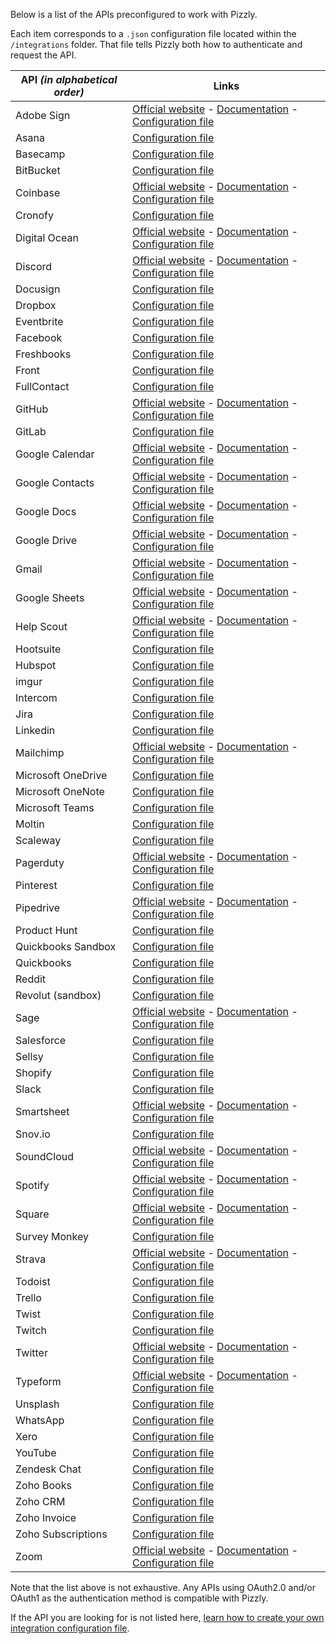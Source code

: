 Below is a list of the APIs preconfigured to work with Pizzly. 

Each item corresponds to a `.json` configuration file located within the `/integrations` folder. That file tells Pizzly both how to authenticate and request the API. 


| API *(in alphabetical order)* | Links |
|--|--|
| Adobe Sign | [Official website](https://acrobat.adobe.com/us/en/sign.html) - [Documentation](https://www.adobe.io/apis/documentcloud/sign/docs.html) - [Configuration file](/Bearer/Pizzly/tree/master/integrations/adobe-sign.json) |
| Asana | [Configuration file](/Bearer/Pizzly/tree/master/integrations/asana.json) |
| Basecamp | [Configuration file](/Bearer/Pizzly/tree/master/integrations/basecamp.json) |
| BitBucket | [Configuration file](/Bearer/Pizzly/tree/master/integrations/bitbucket.json) |
| Coinbase | [Official website](https://www.coinbase.com/) - [Documentation](https://developers.coinbase.com/) - [Configuration file](/Bearer/Pizzly/tree/master/integrations/coinbase.json) |
| Cronofy | [Configuration file](/Bearer/Pizzly/tree/master/integrations/cronofy.json) |
| Digital Ocean | [Official website](https://www.digitalocean.com/) - [Documentation](https://www.digitalocean.com/docs/) - [Configuration file](/Bearer/Pizzly/tree/master/integrations/digital-ocen.json) |
| Discord | [Official website](https://discord.com/) - [Documentation](https://discord.com/developers/docs/intro) - [Configuration file](/Bearer/Pizzly/tree/master/integrations/discord.json) |
| Docusign | [Configuration file](/Bearer/Pizzly/tree/master/integrations/docusign.json) |
| Dropbox | [Configuration file](/Bearer/Pizzly/tree/master/integrations/dropbox.json) |
| Eventbrite | [Configuration file](/Bearer/Pizzly/tree/master/integrations/eventbrite.json) |
| Facebook | [Configuration file](/Bearer/Pizzly/tree/master/integrations/facebook.json) |
| Freshbooks | [Configuration file](/Bearer/Pizzly/tree/master/integrations/freshbooks.json) |
| Front | [Configuration file](/Bearer/Pizzly/tree/master/integrations/front.json) |
| FullContact | [Configuration file](/Bearer/Pizzly/tree/master/integrations/full-contact.json) |
| GitHub | [Official website](https://github.com) - [Documentation](https://developer.github.com/) - [Configuration file](/Bearer/Pizzly/tree/master/integrations/github.json) |
| GitLab | [Configuration file](/Bearer/Pizzly/tree/master/integrations/gitlab.json) |
| Google Calendar | [Official website](https://calendar.google.com) - [Documentation](https://developers.google.com/calendar) - [Configuration file](/Bearer/Pizzly/tree/master/integrations/google-calendar.json) |
| Google Contacts | [Official website](https://contacts.google.com/) - [Documentation](https://developers.google.com/contacts/v3) - [Configuration file](/Bearer/Pizzly/tree/master/integrations/google-contacts.json) |
| Google Docs | [Official website](https://docs.google.com) - [Documentation](https://developers.google.com/docs/api) - [Configuration file](/Bearer/Pizzly/tree/master/integrations/google-docs.json) |
| Google Drive | [Official website](https://drive.google.com) - [Documentation](https://developers.google.com/drive) - [Configuration file](/Bearer/Pizzly/tree/master/integrations/google-drive.json) |
| Gmail | [Official website](https://mail.google.com) - [Documentation](https://developers.google.com/gmail/api) - [Configuration file](/Bearer/Pizzly/tree/master/integrations/google-mail.json) |
| Google Sheets | [Official website](https://sheets.google.com) - [Documentation](https://developers.google.com/sheets/api) - [Configuration file](/Bearer/Pizzly/tree/master/integrations/google-sheets.json) |
| Help Scout | [Official website](https://www.helpscout.com/) - [Documentation](https://developer.helpscout.com/) - [Configuration file](/Bearer/Pizzly/tree/master/integrations/help-scout.json) |
| Hootsuite | [Configuration file](/Bearer/Pizzly/tree/master/integrations/hootsuite.json) |
| Hubspot | [Configuration file](/Bearer/Pizzly/tree/master/integrations/hubspot.json) |
| imgur | [Configuration file](/Bearer/Pizzly/tree/master/integrations/imgur.json) |
| Intercom | [Configuration file](/Bearer/Pizzly/tree/master/integrations/intercom.json) |
| Jira | [Configuration file](/Bearer/Pizzly/tree/master/integrations/jira.json) |
| Linkedin | [Configuration file](/Bearer/Pizzly/tree/master/integrations/linkedin.json) |
| Mailchimp | [Official website](https://mailchimp.com/) - [Documentation](https://mailchimp.com/developer/) - [Configuration file](/Bearer/Pizzly/tree/master/integrations/mailchimp.json) |
| Microsoft OneDrive | [Configuration file](/Bearer/Pizzly/tree/master/integrations/microsoft-one-drive.json) |
| Microsoft OneNote | [Configuration file](/Bearer/Pizzly/tree/master/integrations/microsoft-one-note.json) |
| Microsoft Teams | [Configuration file](/Bearer/Pizzly/tree/master/integrations/microsoft-teams.json) |
| Moltin | [Configuration file](/Bearer/Pizzly/tree/master/integrations/moltin.json) |
| Scaleway | [Configuration file](/Bearer/Pizzly/tree/master/integrations/online.json) |
| Pagerduty | [Official website](https://www.pagerduty.com/) - [Documentation](https://developer.pagerduty.com/) - [Configuration file](/Bearer/Pizzly/tree/master/integrations/pagerduty.json) |
| Pinterest | [Configuration file](/Bearer/Pizzly/tree/master/integrations/pinterest.json) |
| Pipedrive | [Official website](https://www.pipedrive.com/) - [Documentation](https://pipedrive.readme.io/) - [Configuration file](/Bearer/Pizzly/tree/master/integrations/pipedrive.json) |
| Product Hunt | [Configuration file](/Bearer/Pizzly/tree/master/integrations/product-hunt.json) |
| Quickbooks Sandbox | [Configuration file](/Bearer/Pizzly/tree/master/integrations/quickbooks-sandbox.json) |
| Quickbooks | [Configuration file](/Bearer/Pizzly/tree/master/integrations/quickbooks.json) |
| Reddit | [Configuration file](/Bearer/Pizzly/tree/master/integrations/reddit.json) |
| Revolut (sandbox) | [Configuration file](/Bearer/Pizzly/tree/master/integrations/revolut-sandbox.json) |
| Sage | [Official website](https://www.sage.com/) - [Documentation](https://developer.sage.com/) - [Configuration file](/Bearer/Pizzly/tree/master/integrations/sage.json) |
| Salesforce | [Configuration file](/Bearer/Pizzly/tree/master/integrations/salesforce.json) |
| Sellsy | [Configuration file](/Bearer/Pizzly/tree/master/integrations/sellsy.json) |
| Shopify | [Configuration file](/Bearer/Pizzly/tree/master/integrations/shopify.json) |
| Slack | [Configuration file](/Bearer/Pizzly/tree/master/integrations/slack.json) |
| Smartsheet | [Official website](https://www.smartsheet.com) - [Documentation](https://smartsheet-platform.github.io/) - [Configuration file](/Bearer/Pizzly/tree/master/integrations/smartsheet.json) |
| Snov.io | [Configuration file](/Bearer/Pizzly/tree/master/integrations/snov.json) |
| SoundCloud | [Official website](https://soundcloud.com/) - [Documentation](https://developers.soundcloud.com/) - [Configuration file](/Bearer/Pizzly/tree/master/integrations/soundcloud.json) |
| Spotify | [Official website](https://www.spotify.com) - [Documentation](https://developer.spotify.com/) - [Configuration file](/Bearer/Pizzly/tree/master/integrations/spotify.json) |
| Square | [Official website](https://squareup.com/) - [Documentation](https://developer.squareup.com/) - [Configuration file](/Bearer/Pizzly/tree/master/integrations/square.json) |
| Survey Monkey | [Configuration file](/Bearer/Pizzly/tree/master/integrations/survey-monkey.json) |
| Strava | [Official website](https://www.strava.com/) - [Documentation](https://developers.strava.com/) - [Configuration file](/Bearer/Pizzly/tree/master/integrations/strava.json) |
| Todoist | [Configuration file](/Bearer/Pizzly/tree/master/integrations/todoist.json) |
| Trello | [Configuration file](/Bearer/Pizzly/tree/master/integrations/trello.json) |
| Twist | [Configuration file](/Bearer/Pizzly/tree/master/integrations/twist.json) |
| Twitch | [Configuration file](/Bearer/Pizzly/tree/master/integrations/twitch.json) |
| Twitter | [Official website](https://twitter.com) - [Documentation](https://developer.twitter.com/en/docs) - [Configuration file](/Bearer/Pizzly/tree/master/integrations/twitter.json) |
| Typeform | [Official website](https://www.typeform.com) - [Documentation](https://developer.typeform.com/) - [Configuration file](/Bearer/Pizzly/tree/master/integrations/typeform.json) |
| Unsplash | [Configuration file](/Bearer/Pizzly/tree/master/integrations/unsplash.json) |
| WhatsApp | [Configuration file](/Bearer/Pizzly/tree/master/integrations/whatsapp.json) |
| Xero | [Configuration file](/Bearer/Pizzly/tree/master/integrations/xero.json) |
| YouTube | [Configuration file](/Bearer/Pizzly/tree/master/integrations/youtube.json) |
| Zendesk Chat | [Configuration file](/Bearer/Pizzly/tree/master/integrations/zendesk-chat.json) |
| Zoho Books | [Configuration file](/Bearer/Pizzly/tree/master/integrations/zoho-books.json) |
| Zoho CRM | [Configuration file](/Bearer/Pizzly/tree/master/integrations/zoho-crm.json) |
| Zoho Invoice | [Configuration file](/Bearer/Pizzly/tree/master/integrations/zoho-invoices.json) |
| Zoho Subscriptions | [Configuration file](/Bearer/Pizzly/tree/master/integrations/zoho-subscriptions.json) |
| Zoom | [Official website](https://www.zoom.com) - [Documentation](https://marketplace.zoom.us/docs/api-reference/zoom-api) - [Configuration file](/Bearer/Pizzly/tree/master/integrations/zoom.json) |

Note that the list above is not exhaustive. Any APIs using OAuth2.0 and/or OAuth1 as the authentication method is compatible with Pizzly. 

If the API you are looking for is not listed here, [learn how to create your own integration configuration file](./Reference-:-Integrations#adding-a-new-integration).
